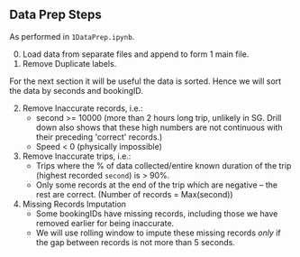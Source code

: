 ## Data Prep Steps
As performed in `1DataPrep.ipynb`. 

0.  Load data from separate files and append to form 1 main file. 
1.	Remove Duplicate labels. 

For the next section it will be useful the data is sorted. Hence we will sort the data by seconds and bookingID. 

2.	Remove Inaccurate records, i.e.:
    - second >= 10000 (more than 2 hours long trip, unlikely in SG. Drill down also shows that these high numbers are not continuous with their preceding 'correct' records.)
    - Speed < 0 (physically impossible)
3. Remove Inaccurate trips, i.e.:
    - Trips where the % of data collected/entire known duration of the trip (highest recorded `second`) is > 90%. 
    - Only some records at the end of the trip which are negative – the rest are correct. (Number of records = Max(second)) 
4.	Missing Records Imputation
    - Some bookingIDs have missing records, including those we have removed earlier for being inaccurate. 
    - We will use rolling window to impute these missing records *only* if the gap between records is not more than 5 seconds. 